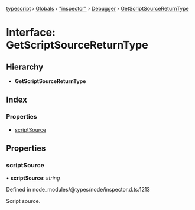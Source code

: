 [typescript](../README.md) › [Globals](../globals.md) › ["inspector"](../modules/_inspector_.md) › [Debugger](../modules/_inspector_.debugger.md) › [GetScriptSourceReturnType](_inspector_.debugger.getscriptsourcereturntype.md)

# Interface: GetScriptSourceReturnType

## Hierarchy

* **GetScriptSourceReturnType**

## Index

### Properties

* [scriptSource](_inspector_.debugger.getscriptsourcereturntype.md#scriptsource)

## Properties

###  scriptSource

• **scriptSource**: *string*

Defined in node_modules/@types/node/inspector.d.ts:1213

Script source.
